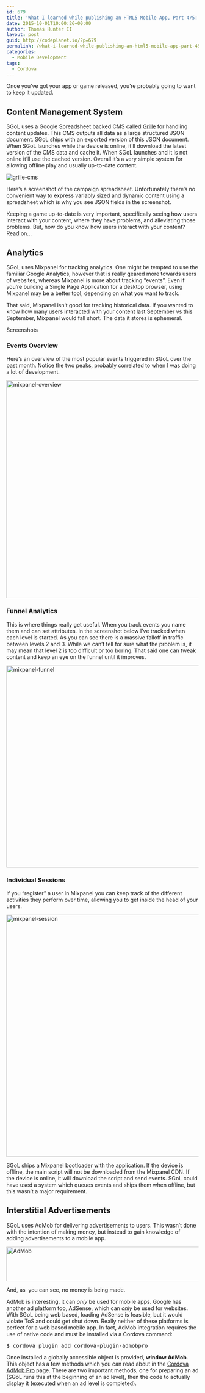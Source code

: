 ```yaml
---
id: 679
title: 'What I learned while publishing an HTML5 Mobile App, Part 4/5: Live Operations'
date: 2015-10-01T10:00:26+00:00
author: Thomas Hunter II
layout: post
guid: http://codeplanet.io/?p=679
permalink: /what-i-learned-while-publishing-an-html5-mobile-app-part-45-live-operations/
categories:
  - Mobile Development
tags:
  - Cordova
---
```

Once you&#8217;ve got your app or game released, you&#8217;re probably going to want to keep it updated.

## Content Management System

SGoL uses a Google Spreadsheet backed CMS called [Grille](https://www.npmjs.com/package/grille) for handling content updates. This CMS outputs all data as a large structured JSON document. SGoL ships with an exported version of this JSON document. When SGoL launches while the device is online, it&#8217;ll download the latest version of the CMS data and cache it. When SGoL launches and it is not online it&#8217;ll use the cached version. Overall it&#8217;s a very simple system for allowing offline play and usually up-to-date content.

[<img class="aligncenter size-full wp-image-656" src="https://codeplanet.io/wp-content/uploads/2015/09/grille-cms.png" alt="grille-cms" srcset="https://codeplanet.io/wp-content/uploads/2015/09/grille-cms.png 885w, https://codeplanet.io/wp-content/uploads/2015/09/grille-cms-300x111.png 300w, https://codeplanet.io/wp-content/uploads/2015/09/grille-cms-768x284.png 768w" sizes="(max-width: 885px) 100vw, 885px" />](https://codeplanet.io/wp-content/uploads/2015/09/grille-cms.png)

Here&#8217;s a screenshot of the campaign spreadsheet. Unfortunately there&#8217;s no convenient way to express variably sized and dynamic content using a spreadsheet which is why you see JSON fields in the screenshot.

Keeping a game up-to-date is very important, specifically seeing how users interact with your content, where they have problems, and alleviating those problems. But, how do you know how users interact with your content? Read on&#8230;

## Analytics

SGoL uses Mixpanel for tracking analytics. One might be tempted to use the familiar Google Analytics, however that is really geared more towards users of websites, whereas Mixpanel is more about tracking &#8220;events&#8221;. Even if you&#8217;re building a Single Page Application for a desktop browser, using Mixpanel may be a better tool, depending on what you want to track.

That said, Mixpanel isn&#8217;t good for tracking historical data. If you wanted to know how many users interacted with your content last September vs this September, Mixpanel would fall short. The data it stores is ephemeral.

Screenshots

### Events Overview

Here&#8217;s an overview of the most popular events triggered in SGoL over the past month. Notice the two peaks, probably correlated to when I was doing a lot of development.

[<img class="aligncenter size-full wp-image-653" src="https://codeplanet.io/wp-content/uploads/2015/09/mixpanel-overview.png" alt="mixpanel-overview" width="959" height="571" srcset="https://codeplanet.io/wp-content/uploads/2015/09/mixpanel-overview.png 959w, https://codeplanet.io/wp-content/uploads/2015/09/mixpanel-overview-300x179.png 300w, https://codeplanet.io/wp-content/uploads/2015/09/mixpanel-overview-768x457.png 768w" sizes="(max-width: 959px) 100vw, 959px" />](https://codeplanet.io/wp-content/uploads/2015/09/mixpanel-overview.png)

### Funnel Analytics

This is where things really get useful. When you track events you name them and can set attributes. In the screenshot below I&#8217;ve tracked when each level is started. As you can see there is a massive falloff in traffic between levels 2 and 3. While we can&#8217;t tell for sure what the problem is, it may mean that level 2 is too difficult or too boring. That said one can tweak content and keep an eye on the funnel until it improves.

[<img class="aligncenter size-full wp-image-654" src="https://codeplanet.io/wp-content/uploads/2015/09/mixpanel-funnel.png" alt="mixpanel-funnel" width="950" height="529" srcset="https://codeplanet.io/wp-content/uploads/2015/09/mixpanel-funnel.png 950w, https://codeplanet.io/wp-content/uploads/2015/09/mixpanel-funnel-300x167.png 300w, https://codeplanet.io/wp-content/uploads/2015/09/mixpanel-funnel-768x428.png 768w" sizes="(max-width: 950px) 100vw, 950px" />](https://codeplanet.io/wp-content/uploads/2015/09/mixpanel-funnel.png)

### Individual Sessions

If you &#8220;register&#8221; a user in Mixpanel you can keep track of the different activities they perform over time, allowing you to get inside the head of your users.

[<img class="aligncenter size-full wp-image-655" src="https://codeplanet.io/wp-content/uploads/2015/09/mixpanel-session.png" alt="mixpanel-session" width="576" height="634" srcset="https://codeplanet.io/wp-content/uploads/2015/09/mixpanel-session.png 576w, https://codeplanet.io/wp-content/uploads/2015/09/mixpanel-session-273x300.png 273w" sizes="(max-width: 576px) 100vw, 576px" />](https://codeplanet.io/wp-content/uploads/2015/09/mixpanel-session.png)

SGoL ships a Mixpanel bootloader with the application. If the device is offline, the main script will not be downloaded from the Mixpanel CDN. If the device is online, it will download the script and send events. SGoL could have used a system which queues events and ships them when offline, but this wasn&#8217;t a major requirement.

## Interstitial Advertisements

SGoL uses AdMob for delivering advertisements to users. This wasn&#8217;t done with the intention of making money, but instead to gain knowledge of adding advertisements to a mobile app.

[<img class="aligncenter size-large wp-image-652" src="https://codeplanet.io/wp-content/uploads/2015/09/Screen-Shot-2015-09-19-at-14.14.07-1024x139.png" alt="AdMob" width="660" height="90" srcset="https://codeplanet.io/wp-content/uploads/2015/09/Screen-Shot-2015-09-19-at-14.14.07-1024x139.png 1024w, https://codeplanet.io/wp-content/uploads/2015/09/Screen-Shot-2015-09-19-at-14.14.07-300x41.png 300w, https://codeplanet.io/wp-content/uploads/2015/09/Screen-Shot-2015-09-19-at-14.14.07-768x104.png 768w, https://codeplanet.io/wp-content/uploads/2015/09/Screen-Shot-2015-09-19-at-14.14.07.png 1129w" sizes="(max-width: 660px) 100vw, 660px" />](https://codeplanet.io/wp-content/uploads/2015/09/Screen-Shot-2015-09-19-at-14.14.07.png)

And, as  you can see, no money is being made.

AdMob is interesting, it can _only_ be used for mobile apps. Google has another ad platform too, AdSense, which can _only_ be used for websites. With SGoL being web based, loading AdSense is feasible, but it would violate ToS and could get shut down. Really neither of these platforms is perfect for a web based mobile app. In fact, AdMob integration requires the use of native code and must be installed via a Cordova command:

<pre class="">$ cordova plugin add cordova-plugin-admobpro</pre>

Once installed a globally accessible object is provided, **window.AdMob**. This object has a few methods which you can read about in the [Cordova AdMob Pro](https://github.com/floatinghotpot/cordova-admob-pro) page. There are two important methods, one for preparing an ad (SGoL runs this at the beginning of an ad level), then the code to actually display it (executed when an ad level is completed).